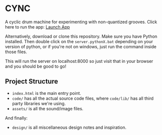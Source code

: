 # CYNC
A cyclic drum machine for experimenting with non-quantized grooves. Click here to run the app: <a href="https://tiburzi.github.io/non-quantized-drums/" target="blank">Launch App</a>

Alternatively, download or clone this repository. Make sure you have Python installed. Then double click on the `server.pythonX.bat` depending on your version of python, or if you're not on windows, just run the command inside those files.  

This will run the server on localhost:8000 so just visit that in your browser and you should be good to go! 



## Project Structure

* `index.html` is the main entry point.
* `code/` has all the actual source code files, where `code/lib/` has all third party libraries we're using.
* `assets/` is all the sound/image files.

And finally:
* `design/` is all miscellaneous design notes and inspiration.

